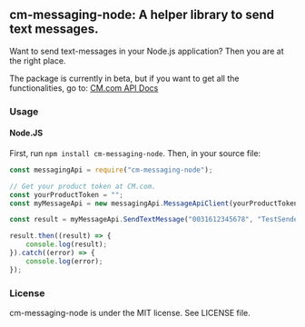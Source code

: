 ## cm-messaging-node: A helper library to send text messages.

Want to send text-messages in your Node.js application? Then you are at the right place.

The package is currently in beta, but if you want to get all the functionalities, go to: [CM.com API Docs](https://docs.cmtelecom.com/bulk-sms-api/v1.0)


### Usage
#### Node.JS
First, run `npm install cm-messaging-node`. Then, in your source file:
```javascript
const messagingApi = require("cm-messaging-node");

// Get your product token at CM.com.
const yourProductToken = "";
const myMessageApi = new messagingApi.MessageApiClient(yourProductToken);

const result = myMessageApi.SendTextMessage("0031612345678", "TestSender", "Hello world?!");

result.then((result) => {
    console.log(result);
}).catch((error) => {
    console.log(error);
});
```

### License
cm-messaging-node is under the MIT license. See LICENSE file.